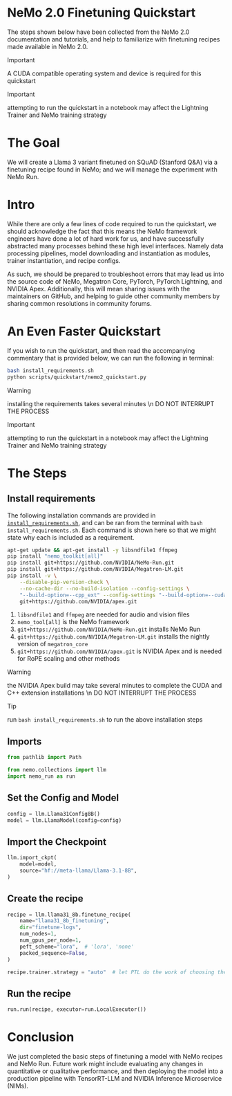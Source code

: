 # NeMo 2.0 Finetuning Quickstart

The steps shown below have been collected from the NeMo 2.0 documentation and tutorials, and help to familiarize with finetuning recipes made available in NeMo 2.0.

> [!IMPORTANT]
> A CUDA compatible operating system and device is required for this quickstart

> [!IMPORTANT]
> attempting to run the quickstart in a notebook may affect the Lightning Trainer and NeMo training strategy

# The Goal

We will create a Llama 3 variant finetuned on SQuAD (Stanford Q&A) via a finetuning recipe found in NeMo; and we will manage the experiment with NeMo Run.

# Intro

While there are only a few lines of code required to run the quickstart, we should acknowledge the fact that this means the NeMo framework engineers have done a lot of hard work for us, and have successfully abstracted many processes behind these high level interfaces. Namely data processing pipelines, model downloading and instantiation as modules, trainer instantiation, and recipe configs. 

As such, we should be prepared to troubleshoot errors that may lead us into the source code of NeMo, Megatron Core, PyTorch, PyTorch Lightning, and NVIDIA Apex. Additionally, this will mean sharing issues with the maintainers on GitHub, and helping to guide other community members by sharing common resolutions in community forums. 

# An Even Faster Quickstart

If you wish to run the quickstart, and then read the accompanying commentary that is provided below, we can run the following in terminal:

```bash
bash install_requirements.sh
python scripts/quickstart/nemo2_quickstart.py
```

> [!WARNING]
> installing the requirements takes several minutes \n
> DO NOT INTERRUPT THE PROCESS

> [!IMPORTANT]
> attempting to run the quickstart in a notebook may affect the Lightning Trainer and NeMo training strategy

# The Steps

## Install requirements

The following installation commands are provided in [`install_requirements.sh`](../../install_requirements.sh), and can be ran from the terminal with `bash install_requirements.sh`. Each command is shown here so that we might state why each is included as a requirement.

```bash
apt-get update && apt-get install -y libsndfile1 ffmpeg
pip install "nemo_toolkit[all]"
pip install git+https://github.com/NVIDIA/NeMo-Run.git
pip install git+https://github.com/NVIDIA/Megatron-LM.git
pip install -v \
    --disable-pip-version-check \
    --no-cache-dir --no-build-isolation --config-settings \
    "--build-option=--cpp_ext" --config-settings "--build-option=--cuda_ext" \
    git+https://github.com/NVIDIA/apex.git
```

1. `libsndfile1` and `ffmpeg` are needed for audio and vision files
2. `nemo_tool[all]` is the NeMo framework
3. `git+https://github.com/NVIDIA/NeMo-Run.git` installs NeMo Run
4. `git+https://github.com/NVIDIA/Megatron-LM.git` installs the nightly version of `megatron_core`
5. `git+https://github.com/NVIDIA/apex.git` is NVIDIA Apex and is needed for RoPE scaling and other methods

> [!WARNING]
> the NVIDIA Apex build may take several minutes to complete the CUDA and C++ extension installations \n
> DO NOT INTERRUPT THE PROCESS

> [!TIP]
> run `bash install_requirements.sh` to run the above installation steps

## Imports

```python
from pathlib import Path

from nemo.collections import llm
import nemo_run as run
```

## Set the Config and Model

```python
config = llm.Llama31Config8B()
model = llm.LlamaModel(config=config)
```

## Import the Checkpoint

```python
llm.import_ckpt(
    model=model,
    source="hf://meta-llama/Llama-3.1-8B",
)
```

## Create the recipe

```python
recipe = llm.llama31_8b.finetune_recipe(
    name="llama31_8b_finetuning",
    dir="finetune-logs",
    num_nodes=1,
    num_gpus_per_node=1,
    peft_scheme="lora",  # 'lora', 'none'
    packed_sequence=False,
)
```

```python
recipe.trainer.strategy = "auto"  # let PTL do the work of choosing the training strategy
```

## Run the recipe

```python
run.run(recipe, executor=run.LocalExecutor())
```

# Conclusion

We just completed the basic steps of finetuning a model with NeMo recipes and NeMo Run. Future work might include evaluating any changes in quantitative or qualitative performance, and then deploying the model into a production pipeline with TensorRT-LLM and NVIDIA Inference Microservice (NIMs).